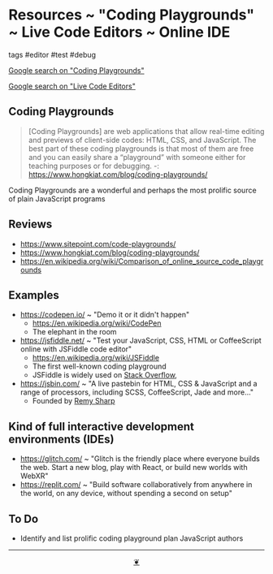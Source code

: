 # Resources ~ "Coding Playgrounds" ~ Live Code Editors ~ Online IDE

tags #editor #test #debug

[Google search on "Coding Playgrounds"]( "https://www.google.com/search?q=coding+playgrounds )

[Google search on "Live Code Editors"]( https://www.google.com/search?q=Live+Code+Editors )

## Coding Playgrounds

>[Coding Playgrounds] are web applications that allow real-time editing and previews of client-side codes: HTML, CSS, and JavaScript. The best part of these coding playgrounds is that most of them are free and you can easily share a “playground” with someone either for teaching purposes or for debugging.
-: https://www.hongkiat.com/blog/coding-playgrounds/

Coding Playgrounds are a wonderful and perhaps the most prolific source of plain JavaScript programs


## Reviews

* https://www.sitepoint.com/code-playgrounds/
* https://www.hongkiat.com/blog/coding-playgrounds/
* https://en.wikipedia.org/wiki/Comparison_of_online_source_code_playgrounds


## Examples

* https://codepen.io/ ~ "Demo it or it didn't happen"
  * https://en.wikipedia.org/wiki/CodePen
  * The elephant in the room
* https://jsfiddle.net/ ~ "Test your JavaScript, CSS, HTML or CoffeeScript online with JSFiddle code editor"
  * https://en.wikipedia.org/wiki/JSFiddle
  * The first well-known coding playground
  * JSFiddle is widely used on [Stack Overflow]( https://stackoverflow.com/ ),
* https://jsbin.com/ ~ "A live pastebin for HTML, CSS & JavaScript and a range of processors, including SCSS, CoffeeScript, Jade and more..."
  * Founded by [Remy Sharp]( https://remysharp.com/ )

## Kind of full interactive development environments (IDEs)

* https://glitch.com/ ~ "Glitch is the friendly place where everyone builds the web. Start a new blog, play with React, or build new worlds with WebXR"
* https://replit.com/ ~ "Build software collaboratively from anywhere in the world, on any device, without spending a second on setup"

## To Do

* Identify and list prolific coding playground plan JavaScript authors

***

<center title="Hello! Click me to go up to the top" ><a class=aDingbat href=javascript:window.scrollTo(0,0);> ❦ </a></center>